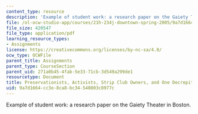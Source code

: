 ```yaml
---
content_type: resource
description: 'Example of student work: a research paper on the Gaiety Theater in Boston.'
file: /ol-ocw-studio-app/courses/21h-234j-downtown-spring-2005/9a7d1664cc3e8ca8bc34540803c8977c_11026_carvey05.pdf
file_size: 420547
file_type: application/pdf
learning_resource_types:
- Assignments
license: https://creativecommons.org/licenses/by-nc-sa/4.0/
ocw_type: OCWFile
parent_title: Assignments
parent_type: CourseSection
parent_uid: 271a0b45-4fab-5e33-71cb-3d549a299de1
resourcetype: Document
title: Preservationists, Activists, Strip Club Owners, and One Decrepit Old Building
uid: 9a7d1664-cc3e-8ca8-bc34-540803c8977c
---
```

Example of student work: a research paper on the Gaiety Theater in Boston.